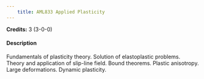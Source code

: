 ```yaml
---
    title: AML833 Applied Plasticity
---
```

**Credits:** 3 (3-0-0)



#### Description 
Fundamentals of plasticity theory. Solution of elastoplastic problems. Theory and application of slip-line field. Bound theorems. Plastic anisotropy. Large deformations. Dynamic plasticity.